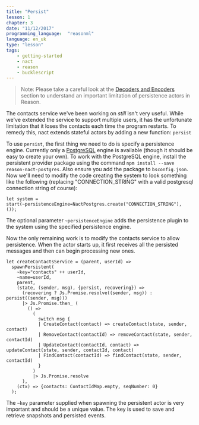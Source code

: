 ```yaml
---
title: "Persist"
lesson: 1
chapter: 3
date: "11/12/2017"
programming_language:  "reasonml"
language: en_uk
type: "lesson"
tags:
    - getting-started
    - nact
    - reason
    - bucklescript
---
```


> Note: Please take a careful look at the [Decoders and Encoders](/lesson/reasonml/decoders-and-encoders) section to understand an important limitation of persistence actors in Reason.

The contacts service we've been working on *still* isn't very useful. While we've extended the service to support multiple users, it has the unfortunate limitation that it loses the contacts each time the program restarts. To remedy this, nact extends stateful actors by adding a new function: `persist` 

To use `persist`, the first thing we need to do is specify a persistence engine. Currently only a [PostgreSQL](https://github.com/ncthbrt/reason-nact-postgres) engine is available (though it should be easy to create your own). To work with the PostgreSQL engine, install the persistent provider package using the command `npm install --save reason-nact-postgres`. Also ensure you add
the package to `bsconfig.json`. Now we'll need to modify the code creating the system to look something like the following (replacing "CONNECTION_STRING" with a valid postgresql connection string of course):

```reason
let system = start(~persistenceEngine=NactPostgres.create("CONNECTION_STRING"), ());
```

The optional parameter `~persistenceEngine` adds the persistence plugin to the system using the specified persistence engine.

Now the only remaining work is to modify the contacts service to allow persistence. When the actor starts up, it first receives all the persisted messages and then can begin processing new ones.

```reason
let createContactsService = (parent, userId) =>
  spawnPersistent(
    ~key="contacts" ++ userId,
    ~name=userId,
    parent,
    (state, (sender, msg), {persist, recovering}) =>
      (recovering ? Js.Promise.resolve((sender, msg)) : persist((sender, msg)))
      |> Js.Promise.then_ (
        () =>
          (
            switch msg {
            | CreateContact(contact) => createContact(state, sender, contact)
            | RemoveContact(contactId) => removeContact(state, sender, contactId)
            | UpdateContact(contactId, contact) => updateContact(state, sender, contactId, contact)
            | FindContact(contactId) => findContact(state, sender, contactId)
            }
          )
          |> Js.Promise.resolve
      ),
    (ctx) => {contacts: ContactIdMap.empty, seqNumber: 0}
  );
```

The `~key` parameter supplied when spawning the persistent actor is very important and should be a unique value. The key is used to save and retrieve snapshots and persisted events.


